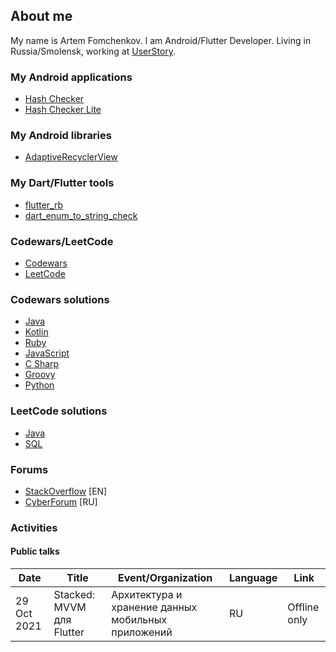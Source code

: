 ## About me

My name is Artem Fomchenkov. I am Android/Flutter Developer. Living in Russia/Smolensk, working at [UserStory](https://userstory.ru).

### My Android applications

- [Hash Checker](https://github.com/hash-checker/hash-checker)
- [Hash Checker Lite](https://github.com/hash-checker/hash-checker-lite)

### My Android libraries

- [AdaptiveRecyclerView](https://github.com/fartem/adaptive-recycler-view)

### My Dart/Flutter tools

- [flutter_rb](https://github.com/fartem/flutter-rb)
- [dart_enum_to_string_check](https://github.com/fartem/dart-enum-to-string-check)

### Codewars/LeetCode

- [Codewars](https://www.codewars.com/users/fartem)
- [LeetCode](https://leetcode.com/fartem)

### Codewars solutions

- [Java](https://github.com/fartem/codewars-java)
- [Kotlin](https://github.com/fartem/codewars-kotlin)
- [Ruby](https://github.com/fartem/codewars-ruby)
- [JavaScript](https://github.com/fartem/codewars-javascript)
- [C Sharp](https://github.com/fartem/codewars-c-sharp)
- [Groovy](https://github.com/fartem/codewars-groovy)
- [Python](https://github.com/fartem/codewars-python)

### LeetCode solutions

- [Java](https://github.com/fartem/leetcode-java)
- [SQL](https://github.com/fartem/leetcode-sql)

### Forums

- [StackOverflow](https://stackoverflow.com/users/10684765/fartem) [EN]
- [CyberForum](https://www.cyberforum.ru/members/939458.html) [RU]

### Activities

#### Public talks

| Date | Title | Event/Organization | Language | Link |
| --- | --- | --- | --- | --- |
| 29 Oct 2021 | Stacked: MVVM для Flutter | Архитектура и хранение данных мобильных приложений | RU | Offline only |
